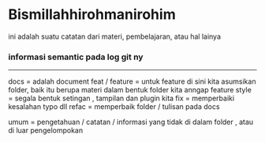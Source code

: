 # Bismillahhirohmanirohim
ini adalah suatu catatan dari materi, pembelajaran, atau  hal lainya 




### informasi semantic pada log git ny

___
docs = adalah document
feat / feature = untuk feature di sini kita asumsikan folder, baik itu berupa materi dalam bentuk folder kita anngap feature
style = segala bentuk setingan , tampilan dan plugin kita 
fix = memperbaiki kesalahan typo dll
refac = memperbaik folder / tulisan pada docs



umum = pengetahuan / catatan / informasi yang tidak di dalam folder , atau di luar pengelompokan

